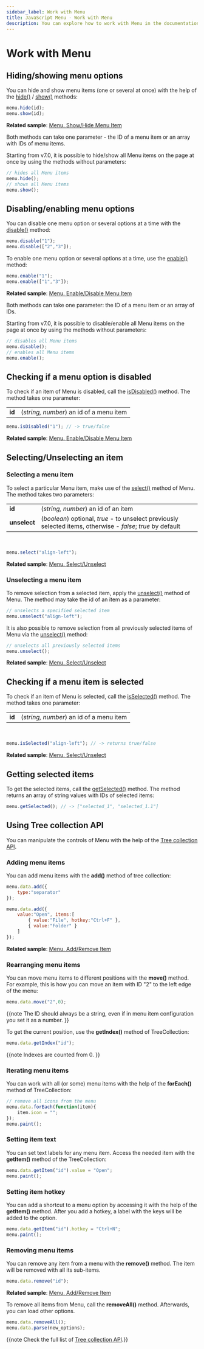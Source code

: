 ```yaml
---
sidebar_label: Work with Menu
title: JavaScript Menu - Work with Menu 
description: You can explore how to work with Menu in the documentation of the DHTMLX JavaScript UI library. Browse developer guides and API reference, try out code examples and live demos, and download a free 30-day evaluation version of DHTMLX Suite 7.
---
```


# Work with Menu

## Hiding/showing menu options

You can hide and show menu items (one or several at once) with the help of the [hide()](menu/api/menu_hide_method.md) / [show()](menu/api/menu_show_method.md) methods:

~~~js
menu.hide(id);
menu.show(id);
~~~

**Related sample**: [Menu. Show/Hide Menu Item](https://snippet.dhtmlx.com/a9vbhxgd)

Both methods can take one parameter - the ID of a menu item or an array with IDs of menu items.

Starting from v7.0, it is possible to hide/show all Menu items on the page at once by using the methods without parameters:

~~~js
// hides all Menu items
menu.hide();
// shows all Menu items
menu.show();
~~~

## Disabling/enabling menu options

You can disable one menu option or several options at a time with the [disable()](menu/api/menu_disable_method.md) method:

~~~js
menu.disable("1");
menu.disable(["2","3"]);
~~~

To enable one menu option or several options at a time, use the [enable()](menu/api/menu_enable_method.md) method:

~~~js
menu.enable("1");
menu.enable(["1","3"]);
~~~

**Related sample**: [Menu. Enable/Disable Menu Item](https://snippet.dhtmlx.com/zuoam7r7)

Both methods can take one parameter: the ID of a menu item or an array of IDs.

Starting from v7.0, it is possible to disable/enable all Menu items on the page at once by using the methods without parameters:

~~~js
// disables all Menu items
menu.disable();
// enables all Menu items
menu.enable();
~~~

## Checking if a menu option is disabled

To check if an item of Menu is disabled, call the [isDisabled()](menu/api/menu_isdisabled_method.md) method. The method takes one parameter:

<table>
	<tbody>
        <tr>
			<td><b>id</b></td>
			<td>(<i>string, number</i>) an id of a menu item</td>
		</tr>
    </tbody>
</table>

~~~js
menu.isDisabled("1"); // -> true/false
~~~

**Related sample**: [Menu. Enable/Disable Menu Item](https://snippet.dhtmlx.com/zuoam7r7)

## Selecting/Unselecting an item

### Selecting a menu item

To select a particular Menu item, make use of the [select()](menu/api/menu_select_method.md) method of Menu. The method takes two parameters:

<table>
	<tbody>
        <tr>
			<td><b>id</b></td>
			<td>(<i>string, number</i>) an id of an item</td>
		</tr>
        <tr>
			<td><b>unselect</b></td>
			<td>(<i>boolean</i>) optional, <i>true</i> - to unselect previously selected items, otherwise - <i>false</i>; <i>true</i> by default</td>
		</tr>
    </tbody>
</table>
<br/>

~~~js
menu.select("align-left");
~~~

**Related sample**: [Menu. Select/Unselect](https://snippet.dhtmlx.com/9qqah8ex)

### Unselecting a menu item

To remove selection from a selected item, apply the [unselect()](menu/api/menu_unselect_method.md) method of Menu. The method may take the id of an item as a parameter:

~~~js
// unselects a specified selected item
menu.unselect("align-left");
~~~

It is also possible to remove selection from all previously selected items of Menu via the [unselect()](menu/api/menu_unselect_method.md) method:

~~~js
// unselects all previously selected items
menu.unselect();
~~~

**Related sample**: [Menu. Select/Unselect](https://snippet.dhtmlx.com/9qqah8ex)

## Checking if a menu item is selected

To check if an item of Menu is selected, call the [isSelected()](menu/api/menu_isselected_method.md) method. The method takes one parameter:

<table>
	<tbody>
        <tr>
			<td><b>id</b></td>
			<td>(<i>string, number</i>) an id of a menu item</td>
		</tr>
    </tbody>
</table>
<br/>

~~~js
menu.isSelected("align-left"); // -> returns true/false
~~~

**Related sample**: [Menu. Select/Unselect](https://snippet.dhtmlx.com/9qqah8ex)

## Getting selected items

To get the selected items, call the [getSelected()](menu/api/menu_getselected_method.md) method. The method returns an array of string values with IDs of selected items:

~~~js
menu.getSelected(); // -> ["selected_1", "selected_1.1"]
~~~

## Using Tree collection API

You can manipulate the controls of Menu with the help of the [Tree collection API](tree_collection.md). 

### Adding menu items

You can add menu items with the **add()** method of tree collection:

~~~js
menu.data.add({
    type:"separator"
});

menu.data.add({
    value:"Open", items:[
        { value:"File", hotkey:"Ctrl+F" },
        { value:"Folder" }
    ]
});
~~~

**Related sample**: [Menu. Add/Remove Item](https://snippet.dhtmlx.com/nood4bfx)

### Rearranging menu items

You can move menu items to different positions with the **move()** method. For example, this is how you can move an item with ID "2" to the left edge of the menu:

~~~js
menu.data.move("2",0);
~~~

{{note
The ID should always be a string, even if in menu item configuration you set it as a number.
}}

To get the current position, use the **getIndex()** method of TreeCollection:

~~~js
menu.data.getIndex("id");
~~~

{{note
Indexes are counted from 0.
}}

### Iterating menu items

You can work with all (or some) menu items with the help of the **forEach()** method of TreeCollection:

~~~js
// remove all icons from the menu
menu.data.forEach(function(item){
    item.icon = "";
});
menu.paint();
~~~

### Setting item text 

You can set text labels for any menu item. Access the needed item with the **getItem()** method of the TreeCollection:

~~~js
menu.data.getItem("id").value = "Open";
menu.paint();
~~~

### Setting item hotkey

You can add a shortcut to a menu option by accessing it with the help of the **getItem()** method. After you add a hotkey, a label with the keys will be added to the option.

~~~js
menu.data.getItem("id").hotkey = "Ctrl+N";
menu.paint();
~~~

### Removing menu items  

You can remove any item from a menu with the **remove()** method. The item will be removed with all its sub-items.

~~~js
menu.data.remove("id");
~~~

**Related sample**: [Menu. Add/Remove Item](https://snippet.dhtmlx.com/nood4bfx)

To remove all items from Menu, call the **removeAll()** method. Afterwards, you can load other options.

~~~js
menu.data.removeAll();
menu.data.parse(new_options);
~~~

{{note Check the full list of [Tree collection API](tree_collection.md).}}
